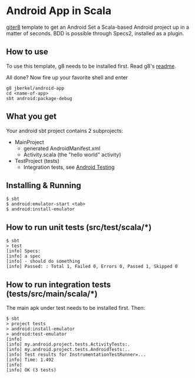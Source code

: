 # Android App in Scala

[giter8](http://github.com/n8han/giter8) template to get an Android
Set a Scala-based Android project up in a matter of seconds. BDD is possible through Specs2, installed as a plugin.

## How to use

To use this template, g8 needs to be installed first. Read g8's
[readme](http://github.com/n8han/giter8#readme).

All done? Now fire up your favorite shell and enter

    g8 jberkel/android-app
    cd <name-of-app>
    sbt android:package-debug

## What you get

Your android sbt project contains 2 subprojects:

* MainProject
    * generated AndroidManifest.xml
    * Activity.scala (the "hello world" activity)
* TestProject (tests)
    * Integration tests, see [Android Testing](http://developer.android.com/guide/topics/testing/index.html)

## Installing & Running

    $ sbt
    $ android:emulator-start <tab>
    $ android:install-emulator

## How to run unit tests (src/test/scala/*)

    $ sbt
    > test
    [info] Specs:
    [info] a spec
    [info] - should do something
    [info] Passed: : Total 1, Failed 0, Errors 0, Passed 1, Skipped 0

## How to run integration tests (tests/src/main/scala/*)

The main apk under test needs to be installed first. Then:

    $ sbt
    > project tests
    > android:install-emulator
    > android:test-emulator
    [info]
    [info] my.android.project.tests.ActivityTests:.
    [info] my.android.project.tests.AndroidTests:..
    [info] Test results for InstrumentationTestRunner=...
    [info] Time: 1.492
    [info]
    [info] OK (3 tests)
